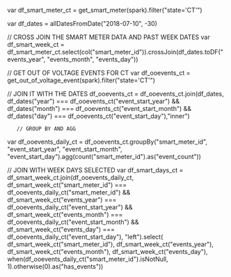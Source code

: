 var df_smart_meter_ct = get_smart_meter(spark).filter("state='CT'")

var df_dates = allDatesFromDate("2018-07-10", -30)

// CROSS JOIN THE SMART METER DATA AND PAST WEEK DATES
var df_smart_week_ct = df_smart_meter_ct.select(col("smart_meter_id")).crossJoin(df_dates.toDF("events_year", "events_month", "events_day"))

<!-- root
 |-- smart_meter_id: string (nullable = true)
 |-- events_year: string (nullable = true)
 |-- events_month: string (nullable = true)
 |-- events_day: string (nullable = true) -->


// GET OUT OF VOLTAGE EVENTS FOR CT
var df_ooevents_ct = get_out_of_voltage_event(spark).filter("state='CT'")

// JOIN IT WITH THE DATES 
df_ooevents_ct =  df_ooevents_ct.join(df_dates, 
       df_dates("year") === df_ooevents_ct("event_start_year") &&
       df_dates("month") === df_ooevents_ct("event_start_month") &&
       df_dates("day") === df_ooevents_ct("event_start_day"),"inner")

       // GROUP BY AND AGG 
var df_ooevents_daily_ct = df_ooevents_ct.groupBy("smart_meter_id", "event_start_year", "event_start_month", "event_start_day").agg(count("smart_meter_id").as("event_count"))

// JOIN WITH WEEK DAYS SELECTED 
var df_smart_days_ct = df_smart_week_ct.join(df_ooevents_daily_ct, df_smart_week_ct("smart_meter_id") === df_ooevents_daily_ct("smart_meter_id") &&
df_smart_week_ct("events_year") === df_ooevents_daily_ct("event_start_year") &&
df_smart_week_ct("events_month") === df_ooevents_daily_ct("event_start_month") &&
df_smart_week_ct("events_day") === df_ooevents_daily_ct("event_start_day"), "left").select(
df_smart_week_ct("smart_meter_id"), 
df_smart_week_ct("events_year"), 
df_smart_week_ct("events_month"),
df_smart_week_ct("events_day"), 
when(df_ooevents_daily_ct("smart_meter_id").isNotNull, 1).otherwise(0).as("has_events"))